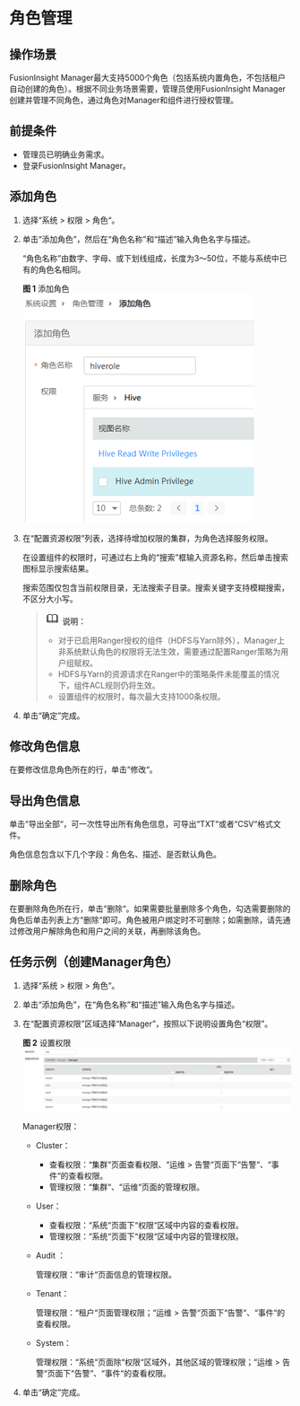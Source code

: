 # 角色管理<a name="admin_guide_000148"></a>

## 操作场景<a name="zh-cn_topic_0263899440_section2257160"></a>

FusionInsight Manager最大支持5000个角色（包括系统内置角色，不包括租户自动创建的角色）。根据不同业务场景需要，管理员使用FusionInsight Manager创建并管理不同角色，通过角色对Manager和组件进行授权管理。

## 前提条件<a name="zh-cn_topic_0263899440_section20314447"></a>

-   管理员已明确业务需求。
-   登录FusionInsight Manager。

## 添加角色<a name="zh-cn_topic_0263899440_section2095713912713"></a>

1.  选择“系统  \>  权限  \>  角色“。
2.  单击“添加角色”，然后在“角色名称”和“描述”输入角色名字与描述。

    “角色名称”由数字、字母、或下划线组成，长度为3～50位，不能与系统中已有的角色名相同。

    **图 1**  添加角色<a name="zh-cn_topic_0263899440_fig1331121145716"></a>  
    ![](figures/添加角色.png "添加角色")

3.  在“配置资源权限”列表，选择待增加权限的集群，为角色选择服务权限。

    在设置组件的权限时，可通过右上角的“搜索”框输入资源名称，然后单击搜索图标显示搜索结果。

    搜索范围仅包含当前权限目录，无法搜索子目录。搜索关键字支持模糊搜索，不区分大小写。

    >![](public_sys-resources/icon-note.gif) **说明：** 
    >-   对于已启用Ranger授权的组件（HDFS与Yarn除外），Manager上非系统默认角色的权限将无法生效，需要通过配置Ranger策略为用户组赋权。
    >-   HDFS与Yarn的资源请求在Ranger中的策略条件未能覆盖的情况下，组件ACL规则仍将生效。
    >-   设置组件的权限时，每次最大支持1000条权限。

4.  单击“确定”完成。

## 修改角色信息<a name="zh-cn_topic_0263899440_section10339426153111"></a>

在要修改信息角色所在的行，单击“修改“。

## 导出角色信息<a name="zh-cn_topic_0263899440_section182991736133116"></a>

单击“导出全部“，可一次性导出所有角色信息，可导出“TXT“或者“CSV“格式文件。

角色信息包含以下几个字段：角色名、描述、是否默认角色。

## 删除角色<a name="zh-cn_topic_0263899440_section547002011328"></a>

在要删除角色所在行，单击“删除“。如果需要批量删除多个角色，勾选需要删除的角色后单击列表上方“删除“即可。角色被用户绑定时不可删除；如需删除，请先通过修改用户解除角色和用户之间的关联，再删除该角色。

## 任务示例（创建Manager角色）<a name="zh-cn_topic_0263899440_section17497204712110"></a>

1.  选择“系统  \>  权限  \>  角色“。
2.  单击“添加角色”，在“角色名称”和“描述”输入角色名字与描述。
3.  在“配置资源权限”区域选择“Manager”，按照以下说明设置角色“权限”。

    **图 2**  设置权限<a name="zh-cn_topic_0263899440_fig155742913115"></a>  
    ![](figures/设置权限.png "设置权限")

    Manager权限：

    -   Cluster：
        -   查看权限：“集群“页面查看权限、“运维 \> 告警“页面下“告警“、“事件“的查看权限。
        -   管理权限：“集群“、“运维“页面的管理权限。

    -   User：
        -   查看权限：“系统“页面下“权限“区域中内容的查看权限。
        -   管理权限：“系统“页面下“权限“区域中内容的管理权限。

    -   Audit ：

        管理权限：“审计“页面信息的管理权限。

    -   Tenant：

        管理权限：“租户“页面管理权限；“运维 \> 告警“页面下“告警“、“事件“的查看权限。

    -   System：

        管理权限：“系统“页面除“权限“区域外，其他区域的管理权限；“运维 \> 告警“页面下“告警“、“事件“的查看权限。

4.  单击“确定”完成。

